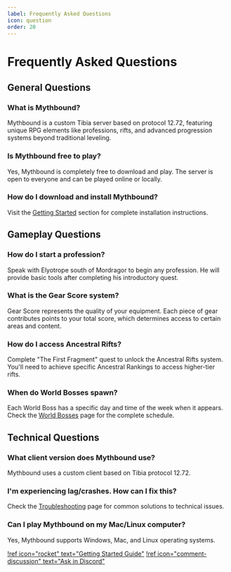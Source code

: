 ```yaml
---
label: Frequently Asked Questions
icon: question
order: 20
---
```


# Frequently Asked Questions

## General Questions

### What is Mythbound?

Mythbound is a custom Tibia server based on protocol 12.72, featuring unique RPG elements like professions, rifts, and advanced progression systems beyond traditional leveling.

### Is Mythbound free to play?

Yes, Mythbound is completely free to download and play. The server is open to everyone and can be played online or locally.

### How do I download and install Mythbound?

Visit the [Getting Started](01-getting-started/installation.md) section for complete installation instructions.

## Gameplay Questions

### How do I start a profession?

Speak with Elyotrope south of Mordragor to begin any profession. He will provide basic tools after completing his introductory quest.

### What is the Gear Score system?

Gear Score represents the quality of your equipment. Each piece of gear contributes points to your total score, which determines access to certain areas and content.

### How do I access Ancestral Rifts?

Complete "The First Fragment" quest to unlock the Ancestral Rifts system. You'll need to achieve specific Ancestral Rankings to access higher-tier rifts.

### When do World Bosses spawn?

Each World Boss has a specific day and time of the week when it appears. Check the [World Bosses](05-features/world-bosses.md) page for the complete schedule.

## Technical Questions

### What client version does Mythbound use?

Mythbound uses a custom client based on Tibia protocol 12.72.

### I'm experiencing lag/crashes. How can I fix this?

Check the [Troubleshooting](01-getting-started/troubleshooting.md) page for common solutions to technical issues.

### Can I play Mythbound on my Mac/Linux computer?

Yes, Mythbound supports Windows, Mac, and Linux operating systems.

[!ref icon="rocket" text="Getting Started Guide"](01-getting-started/index.md)
[!ref icon="comment-discussion" text="Ask in Discord"](https://discord.gg/X7rdNahscB)
